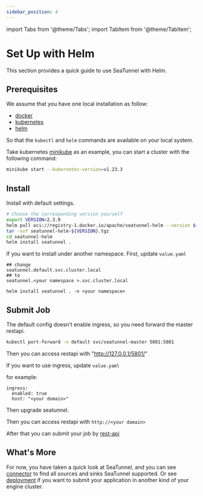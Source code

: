 ```yaml
---
sidebar_position: 4
---
```


import Tabs from '@theme/Tabs';
import TabItem from '@theme/TabItem';

# Set Up with Helm

This section provides a quick guide to use SeaTunnel with Helm.

## Prerequisites

We assume that you have one local installation as follow:

- [docker](https://docs.docker.com/)
- [kubernetes](https://kubernetes.io/)
- [helm](https://helm.sh/docs/intro/quickstart/)

So that the `kubectl` and `helm` commands are available on your local system.

Take kubernetes [minikube](https://minikube.sigs.k8s.io/docs/start/) as an example, you can start a cluster with the following command:

```bash
minikube start --kubernetes-version=v1.23.3
```

## Install

Install with default settings.
```bash
# Choose the corresponding version yourself
export VERSION=2.3.9
helm pull oci://registry-1.docker.io/apache/seatunnel-helm --version ${VERSION}
tar -xvf seatunnel-helm-${VERSION}.tgz
cd seatunnel-helm
helm install seatunnel .
```

If you want to install under another namespace.
First, update `value.yaml`
```
## change
seatunnel.default.svc.cluster.local
## to
seatunnel.<your namespace >.svc.cluster.local

helm install seatunnel . -n <your namespace>
```

## Submit Job

The default config doesn't enable ingress, so you need forward the master restapi.
```bash
kubectl port-forward -n default svc/seatunnel-master 5801:5801
```
Then you can access restapi with "http://127.0.0.1/5801/"

If you want to use ingress, update `value.yaml`

for example:
```commandline
ingress:
  enabled: true
  host: "<your domain>"
```
Then upgrade seatunnel.

Then you can access restapi with `http://<your domain>`

After that you can submit your job by [rest-api](../../seatunnel-engine/rest-api-v2.md)

## What's More

For now, you have taken a quick look at SeaTunnel, and you can see [connector](../../connector-v2) to find all sources and sinks SeaTunnel supported.
Or see [deployment](../../seatunnel-engine/deployment.md) if you want to submit your application in another kind of your engine cluster.
